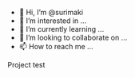 - 👋 Hi, I’m @surimaki
- 👀 I’m interested in ...
- 🌱 I’m currently learning ...
- 💞️ I’m looking to collaborate on ...
- 📫 How to reach me ...

<!---
surimaki/surimaki is a ✨ special ✨ repository because its `README.md` (this file) appears on your GitHub profile.
You can click the Preview link to take a look at your changes.
--->
Project test

